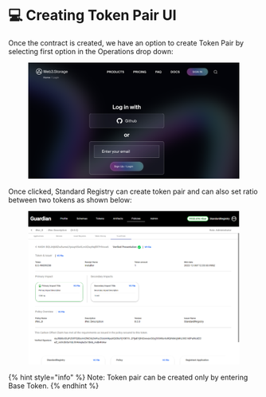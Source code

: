 # 💻 Creating Token Pair UI

Once the contract is created, we have an option to create Token Pair by selecting first option in the Operations drop down:

<figure><img src="../../../.gitbook/assets/image (16) (4).png" alt=""><figcaption></figcaption></figure>

Once clicked, Standard Registry can create token pair and can also set ratio between two tokens as shown below:

<figure><img src="../../../.gitbook/assets/image (1) (5).png" alt=""><figcaption></figcaption></figure>

{% hint style="info" %}
Note: Token pair can be created only by entering Base Token.
{% endhint %}
